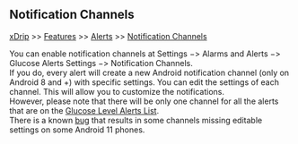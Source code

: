 ## Notification Channels  
[xDrip](./README.md) >> [Features](./Features_page) >> [Alerts](./Alerts_page) >> [Notification Channels](./Notification-channels)  
  
You can enable notification channels at Settings &#8722;> Alarms and Alerts &#8722;> Glucose Alerts Settings &#8722;> Notification Channels.  
If you do, every alert will create a new Android notification channel (only on Android 8 and +) with specific settings.  You can edit the settings of each channel.  This will allow you to customize the notifications.  
However, please note that there will be only one channel for all the alerts that are on the [Glucose Level Alerts List](Glucose-level-alerts.md).  
There is a known [bug](https://github.com/NightscoutFoundation/xDrip/issues/1503) that results in some channels missing editable settings on some Android 11 phones.  
